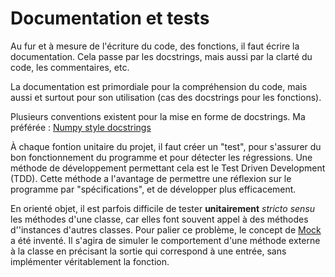 # Documentation et tests

Au fur et à mesure de l'écriture du code, des fonctions, il faut écrire la documentation. Cela passe par les docstrings, mais aussi par la clarté du code, les commentaires, etc.

La documentation est primordiale pour la compréhension du code, mais aussi et surtout pour son utilisation (cas des docstrings pour les fonctions).

Plusieurs conventions existent pour la mise en forme de docstrings. Ma préférée : [Numpy style docstrings](https://numpydoc.readthedocs.io/en/latest/format.html)

À chaque fontion unitaire du projet, il faut créer un "test", pour s'assurer du bon fonctionnement du programme et pour détecter les régressions. Une méthode de développement permettant cela est le Test Driven Development (TDD). Cette méthode a l'avantage de permettre une réflexion sur le programme par "spécifications", et de développer plus efficacement.

En orienté objet, il est parfois difficile de tester **unitairement** _stricto sensu_ les méthodes d'une classe, car elles font souvent appel à des méthodes d''instances d'autres classes. Pour palier ce problème, le concept de [Mock](https://docs.python.org/3/library/unittest.mock.html) a été inventé. Il s'agira de simuler le comportement d'une méthode externe à la classe en précisant la sortie qui correspond à une entrée, sans implémenter véritablement la fonction.

